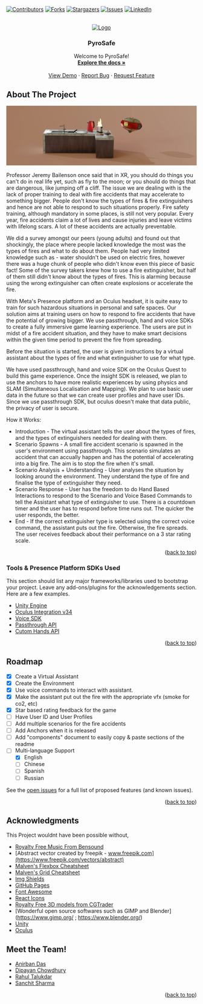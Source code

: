 <div id="top"></div>

[![Contributors][contributors-shield]][contributors-url]
[![Forks][forks-shield]][forks-url]
[![Stargazers][stars-shield]][stars-url]
[![Issues][issues-shield]][issues-url]
[![LinkedIn][linkedin-shield]][linkedin-url]



<!-- PROJECT LOGO -->
<br />
<div align="center">
  <a href="#">
    <img src="https://res.cloudinary.com/ideation/image/upload/w_128,h_128,q_auto,f_auto,dpr_auto/jgzaoo7pq4bnbsntokeb" alt="Logo" width="80" height="80">
  </a>

  <h3 align="center">PyroSafe</h3>

  <p align="center">
    Welcome to PyroSafe!
    <br />
    <a href="https://github.com/mr-talukdar/Pyrosafe-Game"><strong>Explore the docs »</strong></a>
    <br />
    <br />
    <a href="https://github.com/mr-talukdar/Pyrosafe-Game/tree/master/Build">View Demo</a>
    ·
    <a href="https://github.com/mr-talukdar/Pyrosafe-Game/issues">Report Bug</a>
    ·
    <a href="https://github.com/mr-talukdar/Pyrosafe-Game/issues">Request Feature</a>
  </p>
</div>



<!-- TABLE OF CONTENTS 
<details>
  <summary>Table of Contents</summary>
  <ol>
    <li>
      <a href="#about-the-project">About The Project</a>
      <ul>
        <li><a href="#Tools-&-Presence-Platform-SDKs-Used">Tools & Presence Platform SDKs Used</a></li>
      </ul>
    </li>
    <li>
      <a href="#getting-started">Getting Started</a>
      <ul>
        <li><a href="#prerequisites">Prerequisites</a></li>
        <li><a href="#installation">Installation</a></li>
      </ul>
    </li>
    <li><a href="#usage">Usage</a></li>
    <li><a href="#roadmap">Roadmap</a></li>
    <li><a href="#contributing">Contributing</a></li>
    <li><a href="#license">License</a></li>
    <li><a href="#contact">Contact</a></li>
    <li><a href="#acknowledgments">Acknowledgments</a></li>
  </ol>
</details>
-->


<!-- ABOUT THE PROJECT -->
## About The Project

[![Product Name Screen Shot][product-screenshot]](https://example.com)

Professor Jeremy Bailenson once said that in XR, you should do things you can't do in real life yet, such as fly to the moon; or you should do things that are dangerous, like jumping off a cliff. 
The issue we are dealing with is the lack of proper training to deal with fire accidents that may accelerate to something bigger. People don't know the types of fires & fire extinguishers and hence are not able to respond to such situations properly. Fire safety training, although mandatory in some places, is still not very popular. Every year, fire accidents claim a lot of lives and cause injuries and leave victims with lifelong scars. A lot of these accidents are actually preventable.

We did a survey amongst our peers (young adults) and found out that shockingly, the place where people lacked knowledge the most was the types of fires and what to do about them. People had very limited knowledge such as - water shouldn't be used on electric fires, however there was a huge chunk of people who didn't know even this piece of basic fact!
Some of the survey takers knew how to use a fire extinguisher, but half of them still didn't know about the types of fires. This is alarming because using the wrong extinguisher can often create explosions or accelerate the fire.

With Meta's Presence platform and an Oculus headset, it is quite easy to train for such hazardous situations in personal and safe spaces. 
Our solution aims at training users on how to respond to fire accidents that have the potential of growing bigger. We use passthrough, hand and voice SDKs to create a fully immersive game learning experience. The users are put in midst of a fire accident situation, and they have to make smart decisions within the given time period to prevent the fire from spreading.

Before the situation is started, the user is given instructions by a virtual assistant about the types of fire and what extinguisher to use for what type. 

We have used passthrough, hand and voice SDK on the Oculus Quest to build this game experience.
Once the insight SDK is released, we plan to use the anchors to have more realistic experiences by using physics and SLAM (Simultaneous Localisation and Mapping).
We plan to use basic user data in the future so that we can create user profiles and have user IDs.
Since we use passthrough SDK, but oculus doesn't make that data public, the privacy of user is secure.

How it Works:
* Introduction - The virtual assistant tells the user about the types of fires, and the types of extinguishers needed for dealing with them.
* Scenario Spawns - A small fire accident scenario is spawned in the user's environment using passthrough. This scenario simulates an accident that can accually happen and has the potential of accelerating into a big fire. The aim is to stop the fire when it's small.
* Scenario Analysis + Understanding - User analyses the situation by looking around the environment. They understand the type of fire and finalise the type of extinguisher they need.
* Scenario Response - User has the freedom to do Hand Based Interactions to respond to the Scenario and Voice Based Commands to tell the Assistant what type of extinguisher to use. There is a countdown timer and the user has to respond before time runs out. The quicker the user responds, the better.
* End - If the correct extinguisher type is selected using the correct voice command, the assistant puts out the fire. Otherwise, the fire spreads. The user receives feedback about their performance on a 3 star rating scale.





<p align="right">(<a href="#top">back to top</a>)</p>



### Tools & Presence Platform SDKs Used

This section should list any major frameworks/libraries used to bootstrap your project. Leave any add-ons/plugins for the acknowledgements section. Here are a few examples.

* [Unity Engine](https://unity.com/)
* [Oculus Integration v34](https://assetstore.unity.com/packages/tools/integration/oculus-integration-82022)
* [Voice SDK](https://developer.oculus.com/experimental/voice-sdk-overview/)
* [Passthrough API](https://developer.oculus.com/experimental/passthrough-api/)
* [Cutom Hands API](https://developer.oculus.com/resources/hands-design-intro/)

<p align="right">(<a href="#top">back to top</a>)</p>


<!--

## Getting Started

This is an example of how you may give instructions on setting up your project locally.
To get a local copy up and running follow these simple example steps.

### Prerequisites

This is an example of how to list things you need to use the software and how to install them.
* npm
  ```sh
  npm install npm@latest -g
  ```

### Installation

_Below is an example of how you can instruct your audience on installing and setting up your app. This template doesn't rely on any external dependencies or services._

1. Get a free API Key at [https://example.com](https://example.com)
2. Clone the repo
   ```sh
   git clone https://github.com/your_username_/Project-Name.git
   ```
3. Install NPM packages
   ```sh
   npm install
   ```
4. Enter your API in `config.js`
   ```js
   const API_KEY = 'ENTER YOUR API';
   ```

<p align="right">(<a href="#top">back to top</a>)</p>



<!-- USAGE EXAMPLES 
## Usage

Use this space to show useful examples of how a project can be used. Additional screenshots, code examples and demos work well in this space. You may also link to more resources.

_For more examples, please refer to the [Documentation](https://example.com)_

<p align="right">(<a href="#top">back to top</a>)</p>

-->

<!-- ROADMAP -->
## Roadmap

- [x] Create a Virtual Assistant 
- [x] Create the Environment
- [x] Use voice commands to interact with assistant.
- [x] Make the assistant put out the fire with the appropriate vfx (smoke for co2, etc)
- [x] Star based rating feedback for the game
- [ ] Have User ID and User Profiles
- [ ] Add multiple scenarios for the fire accidents
- [ ] Add Anchors when it is released
- [ ] Add "components" document to easily copy & paste sections of the readme
- [ ] Multi-language Support
    - [x] English
    - [ ] Chinese
    - [ ] Spanish
    - [ ] Russian

See the [open issues](https://github.com/othneildrew/Best-README-Template/issues) for a full list of proposed features (and known issues).

<p align="right">(<a href="#top">back to top</a>)</p>



<!-- CONTRIBUTING 
## Contributing

Contributions are what make the open source community such an amazing place to learn, inspire, and create. Any contributions you make are **greatly appreciated**.

If you have a suggestion that would make this better, please fork the repo and create a pull request. You can also simply open an issue with the tag "enhancement".
Don't forget to give the project a star! Thanks again!

1. Fork the Project
2. Create your Feature Branch (`git checkout -b feature/AmazingFeature`)
3. Commit your Changes (`git commit -m 'Add some AmazingFeature'`)
4. Push to the Branch (`git push origin feature/AmazingFeature`)
5. Open a Pull Request

<p align="right">(<a href="#top">back to top</a>)</p>



<!-- LICENSE 
## License

Distributed under the MIT License. See `LICENSE.txt` for more information.

<p align="right">(<a href="#top">back to top</a>)</p>



<!-- CONTACT 
## Contact

Your Name - [@your_twitter](https://twitter.com/your_username) - email@example.com

Project Link: [https://github.com/your_username/repo_name](https://github.com/your_username/repo_name)

<p align="right">(<a href="#top">back to top</a>)</p>



<!-- ACKNOWLEDGMENTS -->
## Acknowledgments

This Project wouldnt have been possible without,

* [Royalty Free Music From Bensound](https://www.bensound.com/)
* [Abstract vector created by freepik - www.freepik.com](https://www.freepik.com/vectors/abstract)
* [Malven's Flexbox Cheatsheet](https://flexbox.malven.co/)
* [Malven's Grid Cheatsheet](https://grid.malven.co/)
* [Img Shields](https://shields.io)
* [GitHub Pages](https://pages.github.com)
* [Font Awesome](https://fontawesome.com)
* [React Icons](https://react-icons.github.io/react-icons/search)
* [Royalty Free 3D models from CGTrader](https://www.cgtrader.com/)
* [Wonderful open source softwares such as GIMP and Blender](https://www.gimp.org/ ; https://www.blender.org/)
* [Unity](https://unity.com/)
* [Oculus](https://www.oculus.com/)

## Meet the Team!

* [Anirban Das](https://www.linkedin.com/in/anirbandas52134)
* [Dipayan Chowdhury](https://www.linkedin.com/in/dipayanchowdhury)
* [Rahul Talukdar](https://www.linkedin.com/in/mr-talukdar)
* [Sanchit Sharma](https://www.linkedin.com/in/sanchitgng)

<p align="right">(<a href="#top">back to top</a>)</p>



<!-- MARKDOWN LINKS & IMAGES -->
<!-- https://www.markdownguide.org/basic-syntax/#reference-style-links -->
[contributors-shield]: https://img.shields.io/github/contributors/othneildrew/Best-README-Template.svg?style=for-the-badge
[contributors-url]: https://github.com/mr-talukdar/Pyrosafe-Game/issues
[forks-shield]: https://img.shields.io/github/forks/othneildrew/Best-README-Template.svg?style=for-the-badge
[forks-url]: https://github.com/mr-talukdar/Pyrosafe-Game/network/members
[stars-shield]: https://img.shields.io/github/stars/othneildrew/Best-README-Template.svg?style=for-the-badge
[stars-url]: https://github.com/mr-talukdar/Pyrosafe-Game/stargazers
[issues-shield]: https://img.shields.io/github/issues/othneildrew/Best-README-Template.svg?style=for-the-badge
[issues-url]: https://github.com/mr-talukdar/Pyrosafe-Game/issues
[linkedin-shield]: https://img.shields.io/badge/-LinkedIn-black.svg?style=for-the-badge&logo=linkedin&colorB=555
[linkedin-url]: https://www.linkedin.com/in/mr-talukdar/
[product-screenshot]: https://github.com/mr-talukdar/Pyrosafe-Game/blob/master/Images/wjorxxjg6jsfywddmtxo.png
